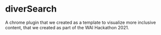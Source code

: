 # diverSearch
A chrome plugin that we created as a template to visualize more inclusive content, that we created as part of the WAI Hackathon 2021.
